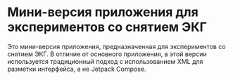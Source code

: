 # Мини-версия приложения для экспериментов со снятием ЭКГ

Это мини-версия приложения, предназначенная для экспериментов со снятием ЭКГ. В отличие от основного приложения, в этой версии используется традиционный подход с использованием XML для разметки интерфейса, а не Jetpack Compose.
